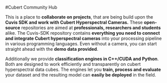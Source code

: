 #Cubert Community Hub

This is a place to __collaborate on projects__, that are being build upon the __Cuvis SDK and work with Cubert Hyperspectral Cameras.__
These __open-source__ repositories are aimed at __professionals, researchers and students__ alike. The Cuvis-SDK repository contains __everything you need to connect and integrate Cubert hyperspectral cameras__ into your processing pipeline in various programming languages. Even without a camera, you can start straight ahead with the __demo data provided__.

Additionally we provide __classification engines in C++/CUDA and Python__. Both are designed to work efficiently and transparently on cubert hyperspectral data cubes.
The engines let you __train, process and evaluate__ your dataset and the resulting model can __easily be deployed__ in the field.

